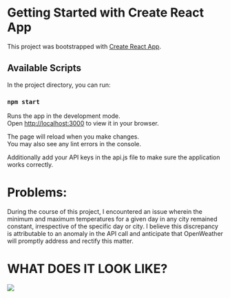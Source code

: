 # Getting Started with Create React App

This project was bootstrapped with [Create React App](https://github.com/facebook/create-react-app).

## Available Scripts

In the project directory, you can run:

### `npm start`

Runs the app in the development mode.\
Open [http://localhost:3000](http://localhost:3000) to view it in your browser.

The page will reload when you make changes.\
You may also see any lint errors in the console.

Additionally add your API keys in the api.js file to make sure the application works correctly.

# Problems:

During the course of this project, I encountered an issue wherein the minimum and maximum temperatures for a given day in any city remained constant, irrespective of the specific day or city. I believe this discrepancy is attributable to an anomaly in the API call and anticipate that OpenWeather will promptly address and rectify this matter.

# WHAT DOES IT LOOK LIKE?

<img src = "/screenshots/Screenshot(273).png/">
